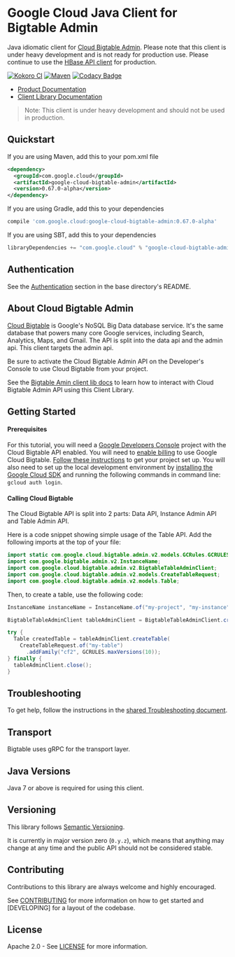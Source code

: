 # Google Cloud Java Client for Bigtable Admin

Java idiomatic client for [Cloud Bigtable Admin][cloud-bigtable]. Please note that this client is under
heavy development and is not ready for production use. Please continue to use the 
[HBase API client](https://github.com/GoogleCloudPlatform/cloud-bigtable-client) for production.

[![Kokoro CI](http://storage.googleapis.com/cloud-devrel-public/java/badges/google-cloud-java/master.svg)](http://storage.googleapis.com/cloud-devrel-public/java/badges/google-cloud-java/master.html)
[![Maven](https://img.shields.io/maven-central/v/com.google.cloud/google-cloud-bigtable.svg)](https://img.shields.io/maven-central/v/com.google.cloud/google-cloud-bigtable-admin.svg)
[![Codacy Badge](https://api.codacy.com/project/badge/grade/9da006ad7c3a4fe1abd142e77c003917)](https://www.codacy.com/app/mziccard/google-cloud-java)

- [Product Documentation][bigtable-product-docs]
- [Client Library Documentation][bigtable-admin-client-lib-docs]

> Note: This client is under heavy development and should not be used in production.

## Quickstart

[//]: # ({x-version-update-start:google-cloud-bigtable-admin:released})
If you are using Maven, add this to your pom.xml file
```xml
<dependency>
  <groupId>com.google.cloud</groupId>
  <artifactId>google-cloud-bigtable-admin</artifactId>
  <version>0.67.0-alpha</version>
</dependency>
```
If you are using Gradle, add this to your dependencies
```Groovy
compile 'com.google.cloud:google-cloud-bigtable-admin:0.67.0-alpha'
```
If you are using SBT, add this to your dependencies
```Scala
libraryDependencies += "com.google.cloud" % "google-cloud-bigtable-admin" % "0.67.0-alpha"
```
[//]: # ({x-version-update-end})

## Authentication

See the
[Authentication](https://github.com/GoogleCloudPlatform/google-cloud-java#authentication)
section in the base directory's README.

## About Cloud Bigtable Admin

[Cloud Bigtable][cloud-bigtable] is Google's NoSQL Big Data database service. It's 
the same database that powers many core Google services, including Search, Analytics, Maps, and
Gmail. The API is split into the data api and the admin api. This client targets the admin api.

Be sure to activate the Cloud Bigtable Admin API on the Developer's Console to use Cloud Bigtable
from your project.

See the [Bigtable Amin client lib docs][bigtable-admin-client-lib-docs] to learn how to
interact with Cloud Bigtable Admin API using this Client Library.

## Getting Started
#### Prerequisites
For this tutorial, you will need a
[Google Developers Console](https://console.developers.google.com/) project with the Cloud Bigtable 
API enabled. You will need to 
[enable billing](https://support.google.com/cloud/answer/6158867?hl=en) to use Google Cloud Bigtable.
[Follow these instructions](https://cloud.google.com/resource-manager/docs/creating-managing-projects) to get your
project set up. You will also need to set up the local development environment by [installing the
Google Cloud SDK](https://cloud.google.com/sdk/) and running the following commands in command line:
`gcloud auth login`.

#### Calling Cloud Bigtable

The Cloud Bigtable API is split into 2 parts: Data API, Instance Admin API and Table Admin API.

Here is a code snippet showing simple usage of the Table API. Add the following imports
at the top of your file:


```java
import static com.google.cloud.bigtable.admin.v2.models.GCRules.GCRULES;
import com.google.bigtable.admin.v2.InstanceName;
import com.google.cloud.bigtable.admin.v2.BigtableTableAdminClient;
import com.google.cloud.bigtable.admin.v2.models.CreateTableRequest;
import com.google.cloud.bigtable.admin.v2.models.Table;
```

Then, to create a table, use the following code:
```java
InstanceName instanceName = InstanceName.of("my-project", "my-instance");

BigtableTableAdminClient tableAdminClient = BigtableTableAdminClient.create(instanceName);

try {
  Table createdTable = tableAdminClient.createTable(
    CreateTableRequest.of("my-table")
      .addFamily("cf2", GCRULES.maxVersions(10));
} finally {
  tableAdminClient.close();
}
```

## Troubleshooting

To get help, follow the instructions in the [shared Troubleshooting
document](https://github.com/googleapis/google-cloud-common/blob/master/troubleshooting/readme.md#troubleshooting).

Transport
---------
Bigtable uses gRPC for the transport layer.

## Java Versions

Java 7 or above is required for using this client.

## Versioning

This library follows [Semantic Versioning](http://semver.org/).

It is currently in major version zero (`0.y.z`), which means that anything may
change at any time and the public API should not be considered stable.

## Contributing

Contributions to this library are always welcome and highly encouraged.

See [CONTRIBUTING] for more information on how to get started and [DEVELOPING] for a layout of the
codebase.

## License

Apache 2.0 - See [LICENSE] for more information.

[CONTRIBUTING]:https://github.com/GoogleCloudPlatform/google-cloud-java/blob/master/CONTRIBUTING.md
[LICENSE]: https://github.com/GoogleCloudPlatform/google-cloud-java/blob/master/LICENSE
[cloud-platform]: https://cloud.google.com/
[cloud-bigtable]: https://cloud.google.com/bigtable/
[bigtable-product-docs]: https://cloud.google.com/bigtable/docs/
[bigtable-admin-client-lib-docs]: https://googleapis.github.io/google-cloud-java/google-cloud-clients/apidocs/index.html?com/google/cloud/bigtable/admin/v2/package-summary.html
